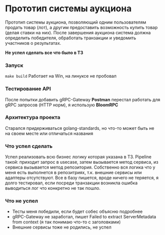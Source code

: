 # Прототип системы аукциона
Прототип системы аукциона, позволяющий одним пользователям продать товар (лот), а другим предоставить возможность купить товар (делая ставки на них).
После завершения аукциона система должна определить победителя, обработать транзакции и уведомить участников о результатах.

**Не успел сделать все что было в ТЗ**
### Запуск
```make build```
Работает на Win, на линуксе не пробовал
### Тестирование API
После попытки добавить gRPC-Gateway **Postman** перестал работать для gRPC запросов (HTTP норм), я использую **BloomRPC**
### Архитектура проекта
Старался придерживаться golang-standards, но что-то может быть не на своем месте или отличаться названия
### Что успел сделать
Успел реализовать всю бизнес логику которая указана в ТЗ. Pipeline такой: приходит запрос в usecase, затем вызывается метод сервиса, из сервиса вызывается метод репозитория. Собственно вся логика что у меня есть выполнется в репозитриях, т.к. внешние сервисы или адаптеры отсутствуют. Все в базу пишется, вроде ничего не теряется, я долго тестировал, если посреди транзакции возникла ошибка выводиться лог что конкретно не так пошло.
### Что не успел
- Тесты меня победили, если будет собес объясню подробнее
- gRPC-Gateway не заработал, пишет Failed to extract ServerMetadata from context (я так понимаю что-то с заголовками)
- Внешние сервисы тоже не родились, не успел
